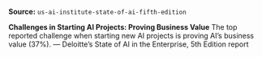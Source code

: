 **Source:** `us-ai-institute-state-of-ai-fifth-edition`

**Challenges in Starting AI Projects: Proving Business Value**
The top reported challenge when starting new AI projects is proving AI’s business value (37%).
— Deloitte’s State of AI in the Enterprise, 5th Edition report

